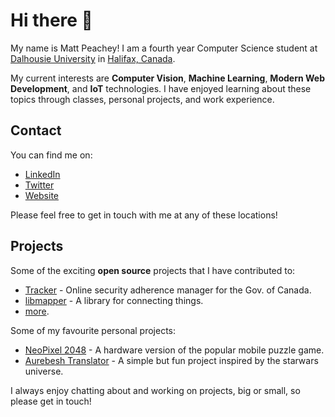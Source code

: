 # Hi there 👋

My name is Matt Peachey!  I am a fourth year Computer Science student at [Dalhousie University](https://www.dal.ca/) in [Halifax, Canada](https://en.wikipedia.org/wiki/Halifax,_Nova_Scotia).

My current interests are **Computer Vision**, **Machine Learning**, **Modern Web Development**, and **IoT** technologies.  I have enjoyed learning about these topics through classes, personal projects, and work experience.

## Contact 
You can find me on:
* [LinkedIn](https://www.linkedin.com/in/matt-peachey-02bb11152/) 
* [Twitter](https://twitter.com/MattPeachey3)
* [Website](http://mattpeachey.ca)

Please feel free to get in touch with me at any of these locations!

## Projects

Some of the exciting **open source** projects that I have contributed to: 
* [Tracker](https://github.com/canada-ca/tracker) - Online security adherence manager for the Gov. of Canada.
* [libmapper](https://github.com/libmapper/libmapper/) - A library for connecting things.
* [more](./contributions).

Some of my favourite personal projects:
* [NeoPixel 2048](https://github.com/peacheym/NeoPixel2048) - A hardware version of the popular mobile puzzle game.
* [Aurebesh Translator](https://github.com/peacheym/aurebesh_translator) - A simple but fun project inspired by the starwars universe.

I always enjoy chatting about and working on projects, big or small, so please get in touch!
